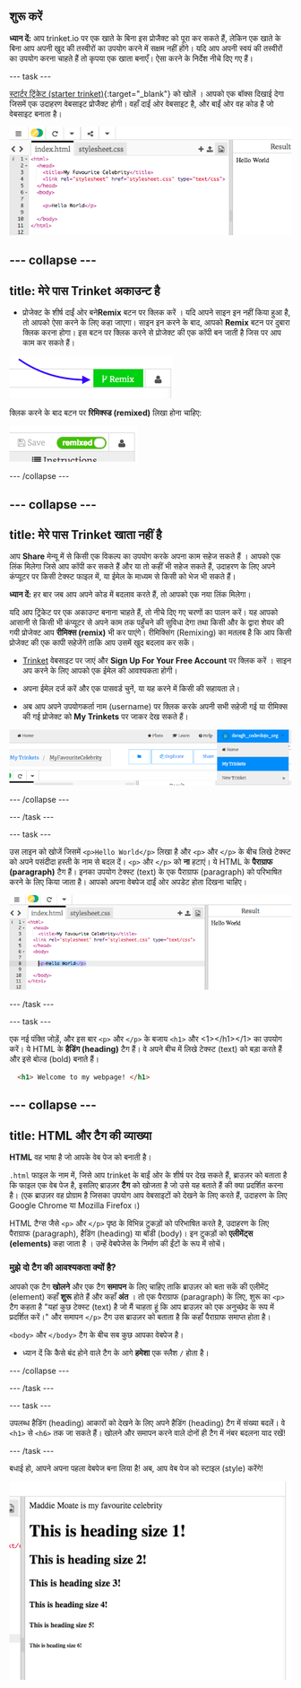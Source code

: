 ## शुरू करें

**ध्यान दें:** आप trinket.io पर एक खाते के बिना इस प्रोजैक्ट को पूरा कर सकते हैं, लेकिन एक खाते के बिना आप अपनी खुद की तस्वीरों का उपयोग करने में सक्षम नहीं होंगे। यदि आप अपनी स्वयं की तस्वीरों का उपयोग करना चाहते हैं तो कृपया एक खाता बनाएँ। ऐसा करने के निर्देश नीचे दिए गए हैं।

--- task ---

[स्टार्टर ट्रिंकेट (starter trinket)](http://dojo.soy/celebrity){:target="_blank"} को खोलें । आपको एक बॉक्स दिखाई देगा जिसमें एक उदाहरण वेबसाइट प्रोजैक्ट होगी। वहाँ दाईं ओर वेबसाइट है, और बाईं ओर वह कोड है जो वेबसाइट बनाता है।

![Trinket में वेब पेज और कोड है](images/htmlStarterTrinket.png)

--- collapse ---
---
title: मेरे पास Trinket अकाउन्ट है
---

- प्रोजेक्ट के शीर्ष दाईं ओर बने**Remix** बटन पर क्लिक करें । यदि आपने साइन इन नहीं किया हुआ है, तो आपको ऐसा करने के लिए कहा जाएगा। साइन इन करने के बाद, आपको **Remix** बटन पर दुबारा क्लिक करना होगा। इस बटन पर क्लिक करने से प्रोजेक्ट की एक कॉपी बन जाती है जिस पर आप काम कर सकते हैं।

![Remix बटन](images/tktRemixButtonArrow.png)

क्लिक करने के बाद बटन पर **रिमिक्स्ड (remixed)** लिखा होना चाहिए:

![बटन में अब "remixed" लिखा होगा](images/tktRemixedSmall.png)

--- /collapse ---

--- collapse ---
---
title: मेरे पास Trinket खाता नहीं है
---

आप **Share** मेन्यू में से किसी एक विकल्प का उपयोग करके अपना काम सहेज सकते हैं । आपको एक लिंक मिलेगा जिसे आप कॉपी कर सकते हैं और या तो कहीं भी सहेज सकते हैं, उदाहरण के लिए अपने कंप्यूटर पर किसी टेक्स्ट फाइल में, या ईमेल के माध्यम से किसी को भेज भी सकते हैं।

**ध्यान दें:** हर बार जब आप अपने कोड में बदलाव करते हैं, तो आपको एक नया लिंक मिलेगा।

यदि आप ट्रिंकेट पर एक अकाउन्ट बनाना चाहते हैं, तो नीचे दिए गए चरणों का पालन करें। यह आपको आसानी से किसी भी कंप्यूटर से अपने काम तक पहुँचने की सुविधा देगा तथा किसी और के द्वारा शेयर की गयी प्रोजेक्ट आप **रीमिक्स (remix)** भी कर पाएंगे। रीमिक्सिंग (Remixing) का मतलब है कि आप किसी प्रोजेक्ट की एक कापी सहेजेंगे ताकि आप उसमें खुद बदलाव कर सकें।

- [Trinket](http://dojo.soy/trinket) वेबसाइट पर जाएं और **Sign Up For Your Free Account** पर क्लिक करें । साइन अप करने के लिए आपको एक ईमेल की आवश्यकता होगी।

- अपना ईमेल दर्ज करें और एक पासवर्ड चुनें, या यह करने में किसी की सहायता ले।

- अब आप अपने उपयोगकर्ता नाम (username) पर क्लिक करके अपनी सभी सहेजी गई या रीमिक्स की गई प्रोजेक्ट को **My Trinkets** पर जाकर देख सकते हैं।

!["My Trinkets" मेन्यू आइटम्स](images/myTrinketsMenu.png)

--- /collapse ---

--- /task ---

--- task ---

उस लाइन को खोजें जिसमें `<p>Hello World</p>` लिखा है और `<p>` और `</p>` के बीच लिखे टेक्स्ट को अपने पसंदीदा हस्ती के नाम से बदल दें। `<p>` और `</p>` को **ना** हटाएं। ये HTML के **पैराग्राफ (paragraph)** टैग हैं। इनका उपयोग टेक्स्ट (text) के एक पैराग्राफ (paragraph) को परिभाषित करने के लिए किया जाता है। आपको अपना वेबपेज दाईं ओर अपडेट होता दिखना चाहिए।

![आपके कोड में Hello World](images/helloWorldLine.png "Hello World")

--- /task ---

--- task ---

एक नई पंक्ति जोड़ें, और इस बार `<p>` और `</p>` के बजाय `<h1>` और <1>&lt;/h1&gt;</1> का उपयोग करें। ये HTML के **हैडिंग (heading)** टैग हैं। वे अपने बीच में लिखे टेक्स्ट (text) को बड़ा करते हैं और इसे बोल्ड (bold) बनाते हैं।

```html
  <h1> Welcome to my webpage! </h1>
```

--- collapse ---
---
title: HTML और टैग की व्याख्या
---

**HTML** वह भाषा है जो आपके वेब पेज को बनाती है।

`.html` फाइल के नाम में, जिसे आप trinket के बाईं ओर के शीर्ष पर देख सकते हैं, ब्राउज़र को बताता है कि फाइल एक वेब पेज है, इसलिए ब्राउज़र **टैग** को खोजता है जो उसे यह बताते हैं की क्या प्रदर्शित करना है। (एक ब्राउज़र वह प्रोग्राम है जिसका उपयोग आप वेबसाइटों को देखने के लिए करते हैं, उदाहरण के लिए Google Chrome या Mozilla Firefox।)

HTML टैग्स जैसे `<p>` और `</p>` पृष्ठ के विभिन्न टुकड़ों को परिभाषित करते है, उदाहरण के लिए पैराग्राफ (paragraph), हैडिंग (heading) या बॉडी (body)। इन टुकड़ों को **एलीमेंट्स (elements)** कहा जाता है । उन्हें वेबपेजेस के निर्माण की ईंटों के रूप में सोचें।

### मुझे दो टैग की आवश्यकता क्यों है?
आपको एक टैग **खोलने** और एक टैग **समापन** के लिए चाहिए ताकि ब्राउज़र को बता सकें की एलीमेंट् (element) कहाँ **शुरू** होते हैं और कहाँ **अंत** । तो एक पैराग्राफ (paragraph) के लिए, शुरू का `<p>` टैग कहता है "यहां कुछ टेक्स्ट (text) है जो मैं चाहता हूं कि आप ब्राउज़र को एक अनुच्छेद के रूप में प्रदर्शित करें।" और समापन `</p>` टैग उस ब्राउज़र को बताता है कि कहाँ पैराग्राफ समाप्त होता है।

`<body>` और `</body>` टैग के बीच सब कुछ आपका वेबपेज है।

- ध्यान दें कि कैसे बंद होने वाले टैग के आगे **हमेशा** एक स्लैश `/` होता है।

--- /collapse ---

--- /task ---

--- task ---

उपलब्ध हैडिंग (heading) आकारों को देखने के लिए अपने हैडिंग (heading) टैग में संख्या बदलें। वे `<h1>` से `<h6>` तक जा सकते हैं। खोलने और समापन करने वाले दोनों ही टैग में नंबर बदलना याद रखें!

--- /task ---

बधाई हो, आपने अपना पहला वेबपेज बना लिया है! अब, आप वेब पेज को स्टाइल (style) करेंगे!

![इस स्तर पर वेबसाइट का उदाहरण](images/step2eg.png)

